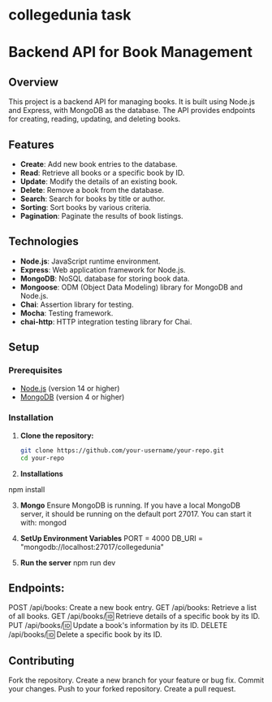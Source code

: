 ﻿# collegedunia task
# Backend API for Book Management

## Overview

This project is a backend API for managing books. It is built using Node.js and Express, with MongoDB as the database. The API provides endpoints for creating, reading, updating, and deleting books.

## Features

- **Create**: Add new book entries to the database.
- **Read**: Retrieve all books or a specific book by ID.
- **Update**: Modify the details of an existing book.
- **Delete**: Remove a book from the database.
- **Search**: Search for books by title or author.
- **Sorting**: Sort books by various criteria.
- **Pagination**: Paginate the results of book listings.

## Technologies

- **Node.js**: JavaScript runtime environment.
- **Express**: Web application framework for Node.js.
- **MongoDB**: NoSQL database for storing book data.
- **Mongoose**: ODM (Object Data Modeling) library for MongoDB and Node.js.
- **Chai**: Assertion library for testing.
- **Mocha**: Testing framework.
- **chai-http**: HTTP integration testing library for Chai.

## Setup

### Prerequisites

- [Node.js](https://nodejs.org/) (version 14 or higher)
- [MongoDB](https://www.mongodb.com/) (version 4 or higher)

### Installation

1. **Clone the repository:**

   ```bash
   git clone https://github.com/your-username/your-repo.git
   cd your-repo

2. **Installations**

  npm install

3. **Mongo**
Ensure MongoDB is running. If you have a local MongoDB server, it should be running on the default port 27017. You can start it with: mongod


4. **SetUp Environment Variables**
   PORT = 4000
   DB_URI = "mongodb://localhost:27017/collegedunia"

5. **Run the server**
   npm run dev

## Endpoints:
 POST /api/books: Create a new book entry.
 GET /api/books: Retrieve a list of all books.
 GET /api/books/:id: Retrieve details of a specific book by its ID.
 PUT /api/books/:id: Update a book's information by its ID.
 DELETE /api/books/:id: Delete a specific book by its ID.

## Contributing
  Fork the repository.
  Create a new branch for your feature or bug fix.
  Commit your changes.
  Push to your forked repository.
  Create a pull request.

   
